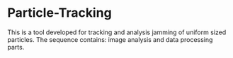 # Particle-Tracking

This is a tool developed for tracking and analysis jamming of  uniform sized particles. The sequence contains: image analysis and data processing parts. 
